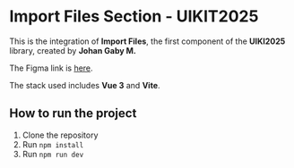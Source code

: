 # Import Files Section - UIKIT2025

This is the integration of **Import Files**, the first component of the **UIKI2025** library, created by **Johan Gaby M.**

The Figma link is [here](https://www.figma.com/design/v3ycmPFQY6S7PQj40MozpV/(WIP)-UIKit_2025?node-id=81-3145&t=QyE8R6eoTtSDFGQP-0).

The stack used includes **Vue 3** and **Vite**.

## How to run the project

1. Clone the repository
2. Run `npm install`
3. Run `npm run dev`
